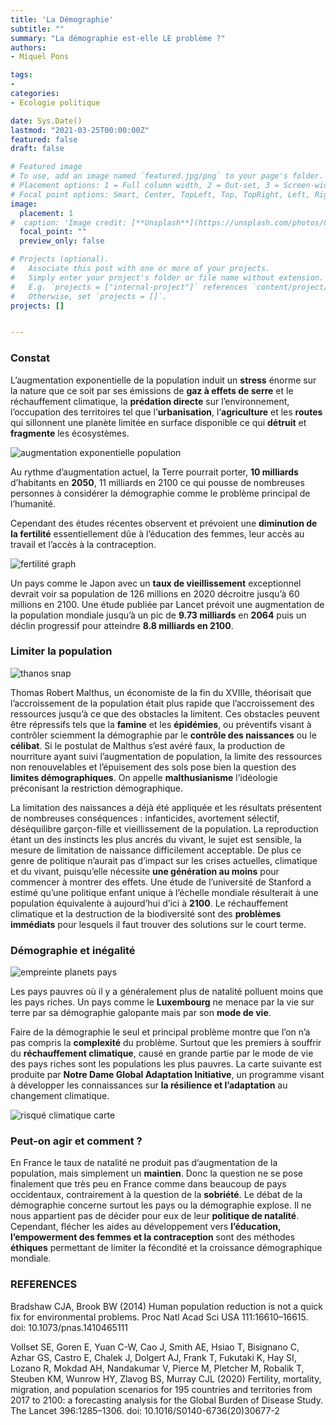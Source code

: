 ```yaml
---
title: 'La Démographie'
subtitle: ""
summary: "La démographie est-elle LE problème ?"
authors:
- Miquel Pons

tags:
- 
categories:
- Ecologie politique

date: Sys.Date()
lastmod: "2021-03-25T00:00:00Z"
featured: false
draft: false

# Featured image
# To use, add an image named `featured.jpg/png` to your page's folder.
# Placement options: 1 = Full column width, 2 = Out-set, 3 = Screen-width
# Focal point options: Smart, Center, TopLeft, Top, TopRight, Left, Right, BottomLeft, Bottom, BottomRight
image:
  placement: 1
#  caption: 'Image credit: [**Unsplash**](https://unsplash.com/photos/CpkOjOcXdUY)'
  focal_point: ""
  preview_only: false

# Projects (optional).
#   Associate this post with one or more of your projects.
#   Simply enter your project's folder or file name without extension.
#   E.g. `projects = ["internal-project"]` references `content/project/deep-learning/index.md`.
#   Otherwise, set `projects = []`.
projects: []


---
```



### Constat

L’augmentation exponentielle de la population induit un **stress** énorme sur la nature que ce soit par ses émissions de **gaz à effets de serre** et le réchauffement climatique, la **prédation directe** sur l’environnement, l’occupation des territoires tel que l’**urbanisation**, l’**agriculture** et les **routes** qui sillonnent une planète limitée en surface disponible ce qui **détruit** et **fragmente** les écosystèmes. 
    
<img class="fit-picture" 
    src="/media/pop augmentation.png"
    alt="augmentation exponentielle population"
    title="wikimedia">

Au rythme d’augmentation actuel, la Terre pourrait porter, **10 milliards** d’habitants en **2050**, 11 milliards en 2100 ce qui pousse de nombreuses personnes à considérer la démographie comme le problème principal de l’humanité. 

Cependant des études récentes observent et prévoient une **diminution de la fertilité** essentiellement dûe à l’éducation des femmes, leur accès au travail et l’accès à la contraception. 
    
<img class="fit-picture" 
    src="/media/fertilite.PNG"
    alt="fertilité graph"
    title="Institute for Health Metrics and Evalutation at Université of Washington">
    
Un pays comme le Japon avec un **taux de vieillissement** exceptionnel devrait voir sa population de 126 millions en 2020 décroitre jusqu’à 60 millions en 2100. Une étude publiée par Lancet prévoit une augmentation de la population mondiale jusqu’à un pic de **9.73 milliards** en **2064** puis un déclin progressif pour atteindre **8.8 milliards en 2100**.

### Limiter la population

<img class="fit-picture" 
    src="/media/thanos snap.jpg"
    alt="thanos snap"
    title=" thanos snap">

Thomas Robert Malthus, un économiste de la fin du XVIIIe, théorisait que l’accroissement de la population était plus rapide que l’accroissement des ressources jusqu’à ce que des obstacles la limitent. Ces obstacles peuvent être répressifs tels que la **famine** et les **épidémies**, ou préventifs visant à contrôler sciemment la démographie par le **contrôle des naissances** ou le **célibat**. Si le postulat de Malthus s’est avéré faux, la production de nourriture ayant suivi l’augmentation de population, la limite des ressources non renouvelables et l’épuisement des sols pose bien la question des **limites démographiques**. On appelle **malthusianisme** l’idéologie préconisant la restriction démographique.

La limitation des naissances a déjà été appliquée et les résultats présentent de nombreuses conséquences : infanticides, avortement sélectif, déséquilibre garçon-fille et vieillissement de la population. 
La reproduction étant un des instincts les plus ancrés du vivant, le sujet est sensible, la mesure de limitation de naissance difficilement acceptable. De plus ce genre de politique n’aurait pas d’impact sur les crises actuelles, climatique et du vivant, puisqu’elle nécessite **une génération au moins** pour commencer à montrer des effets. Une étude de l’université de Stanford a estimé qu’une politique enfant unique à l’échelle mondiale résulterait à une population équivalente à aujourd’hui d’ici à **2100**. Le réchauffement climatique et la destruction de la biodiversité sont des **problèmes immédiats** pour lesquels il faut trouver des solutions sur le court terme.

### Démographie et inégalité

<img class="fit-picture" 
    src="/media/1384-courrier_huella_bis.jpg"
    alt="empreinte planets pays"
    title=" Global Footprint Network 2012 Data">

Les pays pauvres où il y a généralement plus de natalité polluent moins que les pays riches. Un pays comme le **Luxembourg** ne menace par la vie sur terre par sa démographie galopante mais par son **mode de vie**. 

Faire de la démographie le seul et principal problème montre que l’on n’a pas compris la **complexité** du problème. Surtout que les premiers à souffrir du **réchauffement climatique**, causé en grande partie par le mode de vie des pays riches sont les populations les plus pauvres. La carte suivante est produite par **Notre Dame Global Adaptation Initiative**, un programme visant à développer les connaissances sur **la résilience et l’adaptation** au changement climatique.

<img class="fit-picture" 
    src="/media/risque climatique.PNG"
    alt="risqué climatique carte"
    title="Notre Dame Global Adaptation Initiative">

### Peut-on agir et comment ?

En France le taux de natalité ne produit pas d’augmentation de la population, mais simplement un **maintien**. Donc la question ne se pose finalement que très peu en France comme dans beaucoup de pays occidentaux, contrairement à la question de la **sobriété**. Le débat de la démographie concerne surtout les pays ou la démographie explose. Il ne nous appartient pas de décider pour eux de leur **politique de natalité**. Cependant, flécher les aides au développement vers **l’éducation, l’empowerment des femmes et la contraception** sont des méthodes **éthiques** permettant de limiter la fécondité et la croissance démographique mondiale.


### REFERENCES

Bradshaw CJA, Brook BW (2014) Human population reduction is not a quick fix for environmental problems. Proc Natl Acad Sci USA 111:16610–16615. doi: 10.1073/pnas.1410465111

Vollset SE, Goren E, Yuan C-W, Cao J, Smith AE, Hsiao T, Bisignano C, Azhar GS, Castro E, Chalek J, Dolgert AJ, Frank T, Fukutaki K, Hay SI, Lozano R, Mokdad AH, Nandakumar V, Pierce M, Pletcher M, Robalik T, Steuben KM, Wunrow HY, Zlavog BS, Murray CJL (2020) Fertility, mortality, migration, and population scenarios for 195 countries and territories from 2017 to 2100: a forecasting analysis for the Global Burden of Disease Study. The Lancet 396:1285–1306. doi: 10.1016/S0140-6736(20)30677-2

